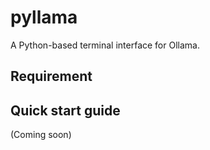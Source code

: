 # pyllama
A Python-based terminal interface for Ollama.

## Requirement

## Quick start guide
(Coming soon)

